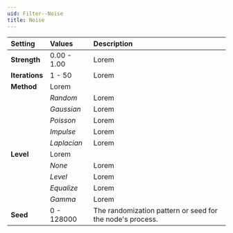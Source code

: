 ```yaml
---
uid: Filter--Noise
title: Noise
---
```


| Setting        | Values      | Description |
| :------------- | :---------- | :---------- |
| **Strength**   | 0.00 - 1.00 | Lorem |
| **Iterations** | 1 - 50      | Lorem |
| **Method**     | Lorem |
|                | *Random*    | Lorem |
|                | *Gaussian*  | Lorem |
|                | *Poisson*   | Lorem |
|                | *Impulse*   | Lorem |
|                | *Laplacian* | Lorem |
| **Level**      | Lorem |
|                | *None*      | Lorem |
|                | *Level*     | Lorem |
|                | *Equalize*  | Lorem |
|                | *Gamma*     | Lorem |
| **Seed**       | 0 - 128000  | The randomization pattern or seed for the node's process. |



